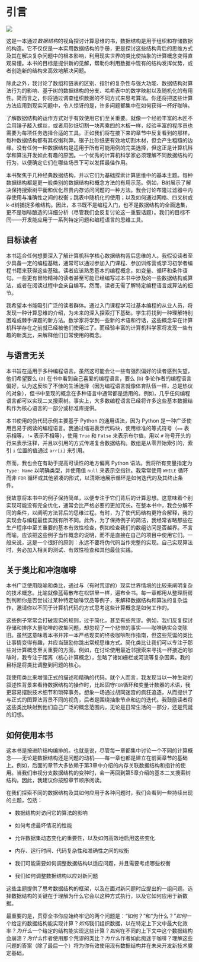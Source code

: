 # 引言

![](image_fi/book_art/chapterart.png)

这是一本通过*数据结构*的视角探讨计算思维的书，数据结构是用于组织和存储数据的构造。它不仅仅是一本实用数据结构的手册，更是探讨这些结构背后的思维方式及其在解决复杂问题中的根本影响，利用现实世界的类比使抽象的计算概念变得直观易懂。本书的目标是提供新的见解，帮助你利用数据中现有的结构发挥优势，或者创造新的结构来高效地解决问题。

除此之外，我讨论了数组和链表的区别、指针的复杂性与强大功能、数据结构对算法行为的影响、基于树的数据结构的分支、哈希表中的数学映射以及随机化的有用性。简而言之，你将通过调查组织数据的不同方式来思考算法。你还将把这些计算方法应用到现实问题中，令人惊讶的是，许多问题都集中在如何获得一杯好咖啡。

了解数据结构的运作方式对于有效使用它们至关重要。就像一个经验丰富的木匠不会用锤子敲入螺丝，或者用砂纸切割一块两乘四的木板一样，经验丰富的程序员也需要为每项任务选择合适的工具。正如我们将在接下来的章节中反复看到的那样，每种数据结构都有其权衡利弊。锯子比砂纸更有效地切割木材，但会产生粗糙的边缘。没有任何一种数据结构是适用于所有可能用例的完美选择，但这正是计算机科学和算法开发如此有趣的原因。一个优秀的计算机科学家必须理解不同数据结构的行为，以便确定它们在哪些场景下可以发挥最佳作用。

本书聚焦于几种经典数据结构，并以它们为基础探索计算思维中的基本主题。每种数据结构都是更一般类别的数据结构和概念方法的有用示范。例如，B树展示了解决保持搜索树平衡和优化昂贵内存访问问题的一种方法。我会讨论布隆过滤器中内存使用与准确性之间的权衡；跳表中随机化的使用；以及如何通过网格、四叉树或k-d树捕捉多维结构。因此，本书既不是编程入门，也不是数据结构的全面选集，更不是咖啡酿造的详细分析（尽管我们会反复讨论这一重要话题）。我们的目标不同——开发能应用于一系列特定问题和编程语言的思维工具。

## 目标读者

本书适合任何想要深入了解计算机科学核心数据结构背后思维的人。我假设读者至少具备一定的编程基础，通常可以通过参加入门课程、参加训练营或学习初学者编程书籍来获得这些基础。读者应该熟悉基本的编程概念，如变量、循环和条件语句。一些更有冒险精神的读者甚至可能已经编写过本书中涉及的一些数据结构或算法，或者在阅读过程中会亲自编写。然而，读者无需了解特定编程语言或算法的细节。

我希望本书能吸引广泛的读者群体。通过入门课程学习过基本编程的从业人员，将发现一种计算思维的介绍，为未来的深入探索打下基础。学生将找到一种理解特别困难或棘手课题的新方法。数学家将学到一些新的术语和行话，这些概念早在计算机科学存在之前就已经被他们使用过了。而经验丰富的计算机科学家将发现一些有趣的新类比，来解释他们日常使用的概念。

## 与语言无关

本书旨在适用于多种编程语言。虽然这可能会让一些有强烈偏好的读者感到失望，他们希望要么 (a) 在书中看到自己喜爱的编程语言，要么 (b) 争论作者的编程语言偏好，认为这反映了不佳的生活选择（因为编程语言就像体育队伍一样，总是热议的对象），但书中呈现的概念在多种语言中通常都是适用的。例如，几乎任何编程语言都可以实现二叉搜索树。事实上，大多数编程语言已经将许多这些基本数据结构作为核心语言的一部分或标准库提供。

本书使用的伪代码示例主要基于 Python 的通用语法，因为 Python 是一种广泛使用且易于阅读的编程语言。我通过缩进表示代码块，使用标准的等式符号（`==` 表示相等，`!=` 表示不相等），使用 `True` 和 `False` 来表示布尔值，用以 `#` 符号开头的行来表示注释，并且以引用的方式传递复合数据结构。数组是从零开始索引的，索引 `i` 位置的值通过 `arr[i]` 来引用。

然而，我也会在有助于提高可读性的地方偏离 Python 语法。我将所有变量指定为 `Type: Name` 以明确类型，并使用值 `null` 来表示空指针。我常常使用 `WHILE` 循环而非 `FOR` 循环或其他紧凑的形式，以清晰地展示循环是如何迭代的及其终止条件。

我故意将本书中的例子保持简单，以便专注于它们背后的计算思想。这意味着个别实现可能没有完全优化，通常会比严格必要的更加冗长。在整本书中，我会分解不同的条件，以阐明方法背后的思维过程。有时，为了使代码结构更符合解释，我的实现会与编程最佳实践有所不同。此外，为了保持例子的简洁，我经常省略那些在生产程序中至关重要的基本有效性检查，例如检查我们的数组访问是否越界。不言而喻，应该把这些例子当作概念的说明，而不是直接在自己的项目中使用它们。一般来说，这是一个很好的原则：永远不要将伪代码当作完整的实现。自己实现算法时，务必加入相关的测试、有效性检查和其他最佳实践。

## 关于类比和冲泡咖啡

本书广泛使用隐喻和类比，通过与（有时荒谬的）现实世界情境的比较来阐明复杂的技术概念。比喻就像蓝莓散布在松饼里一样，遍布全书。每一章都用从整理厨房到判断你是否尝试过某种特定咖啡饮品等例子，来解释数据结构和算法的复杂运作，邀请你以不同于计算机代码的方式思考这些计算概念是如何工作的。

这些例子常常会打破现实的规则，过于简化，甚至有些荒谬。例如，我们反复探讨存储和排序大量咖啡的收集问题，却忽视了一个悲惨的事实——咖啡确实会变陈旧。虽然这意味着本书并非一本严格现实的终极咖啡制作指南，但这些荒诞的类比让事情变得有趣，并应当鼓励你跳出常规思维方式。简化类比让我们可以专注于那些对计算概念至关重要的方面。例如，在讨论使用最近邻搜索来寻找一杯接近的咖啡时，我专注于距离（核心计算概念），忽略了诸如栅栏或河流等复杂因素。我的目标是将类比调整到问题的核心。

我使用类比来增强正式的描述和精确的代码。就个人而言，我发现当以一种生动的叙述性背景来看待数据结构的操作时，比起固守`FOR`循环和变量计数器的术语，我更容易摆脱技术细节和琐碎事务。想象一场通过胡同迷宫的疯狂追逐，从而提供了与正式的图算法背景不同的视角，后者是围绕抽象节点和边的迭代。我鼓励读者将这些类比映射到他们自己广泛的概念范围内，无论是日常生活的一部分，还是荒诞的幻想。

## 如何使用本书

这本书是按进阶结构编排的。也就是说，尽管每一章都集中讨论一个不同的计算概念——无论是数据结构还是问题的动机——每一章也都是建立在前面章节的基础上。例如，后面的章节大多依赖于第3章中介绍的内存关联数据结构和指针的使用。当我们审视分支数据结构的变种时，会一再回到第5章介绍的基本二叉搜索树结构。因此，我建议你按照章节顺序阅读。

在我们探索不同的数据结构及其如何应用于各种问题时，我们会看到一些持续出现的主题，包括：

+   数据结构对访问它的算法的影响

+   如何考虑最坏情况的性能

+   允许数据集动态变化的重要性，以及如何高效地启用这些变化

+   内存、运行时间、代码复杂性和准确性之间的权衡

+   我们可能需要如何调整数据结构以适应问题，并且需要考虑哪些权衡

+   我们如何调整数据结构以应对新问题

这些主题提供了思考数据结构的框架，以及在面对新问题时应提出的一组问题。选择数据结构的关键在于理解为什么它会以这种方式执行，以及它如何应用于新数据。

最重要的是，贯穿全书你应始终牢记的两个问题是：“如何？”和“为什么？”*如何*一个给定的数据结构能实现计算？*如何*我们组织数据，以在特定上下文中最大化效率？*为什么*一个给定的结构能实现这些计算？*如何*在不同的上下文中这个数据结构会崩溃？*为什么*作者使用那个荒谬的类比？*为什么*作者如此痴迷于咖啡？理解这些问题的答案（除了最后一个）将为你有效使用现有数据结构并在未来开发新技术奠定基础。
